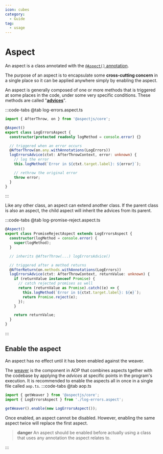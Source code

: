 ```yaml
---
icon: cubes
category:
  - Guide
tag:
  - usage
---
```


# <i class="fa fa-cube"></i> Aspect

An aspect is a class annotated with the [`@Aspect()` annotation](../../api/modules/core.md#aspect).

The purpose of an aspect is to encapsulate some **cross-cutting concern** in a single place so it can be applied anywhere simply by enabling the aspect.

An aspect is generally composed of one or more methods that is triggered at some places in the code, under some very specific conditions. These methods are called "[**advices**](./030.advices.md)".

:::code-tabs
@tab log-errors.aspect.ts

```ts
import { AfterThrow, on } from '@aspectjs/core';

@Aspect()
export class LogErrorsAspect {
  constructor(protected readonly logMethod = console.error) {}

  // triggered when an error occurs
  @AfterThrow(on.any.withAnnotations(LogErrors))
  logErrorsAdvice(ctxt: AfterThrowContext, error: unknown) {
    // log the error
    this.logMethod(`Error in ${ctxt.target.label}: ${error}`);

    // rethrow the original error
    throw error;
  }
}
```

:::

Like any other class, an aspect can extend another class.
If the parent class is also an aspect, the child aspect will inherit the advices from its parent.

:::code-tabs
@tab log-promise-reject.aspect.ts

```ts
@Aspect()
export class PromiseRejectAspect extends LogErrorsAspect {
  constructor(logMethod = console.error) {
    super(logMethod);
  }

  // inherits @AfterThrow(...) logErrorsAdvice()

  // triggered after a method returns
  @AfterReturn(on.methods.withAnnotations(LogErrors))
  logErrorsAdvice(ctxt: AfterThrowContext, returnValue: unknown) {
    if (returnValue instanceof Promise) {
      // catch rejected promises as well
      return (returnValue as Promise).catch((e) => {
        this.logMethod(`Error in ${ctxt.target.label}: ${e}`);
        return Promise.reject(e);
      });
    }

    return returnValue;
  }
}
```

:::

## <i class="fa fa-cog"></i> Enable the aspect

An aspect has no effect until it has been enabled against the weaver.

The [weaver](../../api/interfaces/core.Weaver.md) is the component in AOP that combines aspects tgether with the codebase by applying the _advices_ at specific points in the program's execution.
It is recommended to enable the aspects all in once in a single file called `aop.ts`.
:::code-tabs
@tab aop.ts

```ts
import { getWeaver } from '@aspectjs/core';
import { LogErrorsAspect } from './log-errors.aspect';

getWeaver().enable(new LogErrorsAspect());
```

Once enabled, an aspect cannot be disabled. However, enabling the same aspect twice will replace the first aspect.

> **danger** An aspect should be enabled before actually using a class that uses any annotation the aspect relates to.

:::
